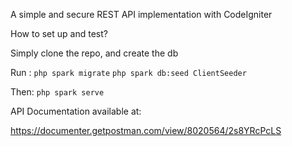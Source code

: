 A simple and secure REST API implementation with CodeIgniter

How to set up and test?

Simply clone the repo, and create the db 

Run :   ``php spark migrate``
        ``php spark db:seed ClientSeeder``

Then:   ``php spark serve``

API Documentation available at:

https://documenter.getpostman.com/view/8020564/2s8YRcPcLS